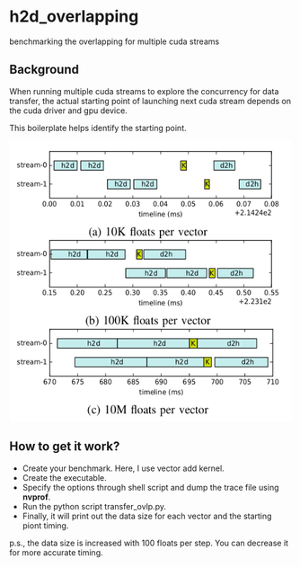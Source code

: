 # h2d_overlapping
benchmarking the overlapping for multiple cuda streams

## Background
When running multiple cuda streams to explore the concurrency for data transfer, the actual starting point of launching next cuda stream depends on the cuda driver and gpu device.

This boilerplate helps identify the starting point.

<img src="h2d_ovlp.png" height="500"></img>

## How to get it work?
* Create your benchmark. Here, I use vector add kernel.
* Create the executable.
* Specify the options through shell script and dump the trace file using **nvprof**.
* Run the python script transfer_ovlp.py.
* Finally, it will print out the data size for each vector and the starting piont timing. 

p.s., the data size is increased with 100 floats per step. You can decrease it for more accurate timing.

